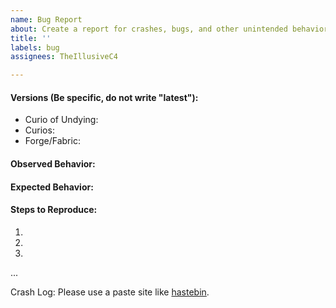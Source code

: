 ```yaml
---
name: Bug Report
about: Create a report for crashes, bugs, and other unintended behavior
title: ''
labels: bug
assignees: TheIllusiveC4

---
```


<!--
#### Notice
Please reproduce all issues without any other unnecessary mods before submitting.
-->
#### Versions (Be specific, do not write "latest"):
* Curio of Undying:
* Curios:
* Forge/Fabric:
#### Observed Behavior:
#### Expected Behavior:
#### Steps to Reproduce:
1.
2.
3.
...

Crash Log: Please use a paste site like [hastebin](https://hastebin.com/).
